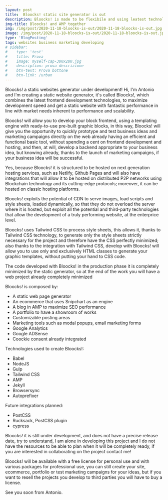 ```yaml
---
layout: post
title:  Bloocks! static site generator is out
description: Bloocks! is made to be flexibile and using leatest technology to render websites faster
img-title: Bloocks! and AMP together
img: /img/post/2020-11-18-bloocks-is-out/2020-11-18-bloocks-is-out.jpg
image: /img/post/2020-11-18-bloocks-is-out/2020-11-18-bloocks-is-out.jpg
type: 'BlogPosting'
tags: websites business marketing developing
# sidebar: 
#    type: 'test'
#    title: Prova
#    image: myself-cap-300x200.jpg
#    description: prova descrizione
#    btn-text: Prova bottone
#    btn-link: /urban
---
```


Bloocks! a static websites generator under development! Hi, I'm Antonio and I'm creating a static website generator, it's called Bloocks!, which combines the latest frontend development technologies, to maximize development speed and get a static website with fantastic performance in line with market needs inherent to performance and scalability.

Bloocks! will allow you to develop your block frontend, using a templating engine with ready-to-use pre-built graphic blocks, in this way, Bloocks! will give you the opportunity to quickly prototype and test business ideas and marketing campaigns directly on the web already having an efficient and functional basic tool, without spending a cent on frontend development and hosting, and then, at will, develop a backend appropriate to your business idea, but knowing already, thanks to the launch of marketing campaigns, if your business idea will be successful.

Yes, because Bloocks! it is structured to be hosted on next generation hosting services, such as Netlify, Github Pages and will also have integrations that will allow it to be hosted on distributed P2P networks using Blockchain technology and its cutting-edge protocols; moreover, it can be hosted on classic hosting platforms.

Bloocks! exploits the potential of CDN to serve images, load scripts and style sheets, loaded dynamically, so that they do not overload the server where it is hosted, but exploit all the potential and third-party technologies that allow the development of a truly performing website, at the enterprice level.

Bloocks! uses Tailwind CSS to process style sheets, this allows it, thanks to Tailwind CSS technology, to generate only the style sheets strictly necessary for the project and therefore have the CSS perfectly minimized; also thanks to the integration with Tailwind CSS, develop with Bloocks! will allow you to use only and exclusively HTML classes to generate your graphic templates, without putting your hand to CSS code.

The code developed with Bloocks! in the production phase it is completely minimized by the static generator, so at the end of the work you will have a web project already completely minimized

Bloocks! is composed by:

- A static web page generator
- An ecommerce that uses Snipchart as an engine
- A blog in AMP to maximize SEO performance
- A portfolio to have a showroom of works
- Customizable posting areas
- Marketing tools such as modal popups, email marketing forms
- Google Analytics
- Google ADSense
- Coockie consent already integrated

Technologies used to create Bloocks!:

- Babel
- NodeJS
- Gulp
- Tailwind CSS
- AMP
- Jekyll
- Browsersync
- Autoprefixer

Future integrations planned:

- PostCSS
- Rucksack, PostCSS plugin
- cypress

Bloocks! it is still under development, and does not have a precise release date, try to understand, I am alone in developing this project and I do not have the resources to be able to plan when it will be completely ready, if you are interested in collaborating on the project contact me!

Bloocks! will be available with a free license for personal use and with various packages for professional use, you can still create your site, ecommerce, portfolio or test marketing campaigns for your ideas, but if you want to resell the projects you develop to third parties you will have to buy a license.

See you soon from Antonio.